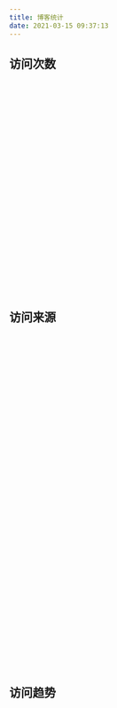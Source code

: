 ```yaml
---
title: 博客统计
date: 2021-03-15 09:37:13
---
```


## 访问次数

<div id="visit_container" style="height: 150px"></div>

## 访问来源

<div id="mapChart" style="height:600px;"></div>

## 访问趋势

<div id="trendsChart" style="height:400px;"></div>

<script type="text/javascript" src="https://cdn.jsdelivr.net/npm/jquery@3.6.0/dist/jquery.min.js"></script>
<script type="text/javascript" src="https://cdn.bootcdn.net/ajax/libs/jquery-resize/1.1/jquery.ba-resize.min.js"></script>
<script type="text/javascript" src="https://cdn.jsdelivr.net/npm/echarts@5.2.1/dist/echarts.min.js"></script>
<script type="text/javascript" src="https://cdn.jsdelivr.net/npm/echarts@4.9.0/map/js/china.js"></script>
<script type="text/javascript" src="/assets/scripts/visit-calendar.js"></script>
<script type="text/javascript" src="/assets/scripts/census.js"></script>

<style>
.mid-column {
  border-left: 1px solid #ddd;
  border-right: 1px solid #ddd;
}
@media screen and (max-width: 1100px) {
  .mid-column {
    border-left: 0;
    border-right: 0;
    border-top: 1px solid #ddd;
    border-bottom: 1px solid #ddd;
  }
  .flex-table {
    flex-direction: column;
  }
  #visit_container {
    height: 380px !important;
  }
}
</style>
